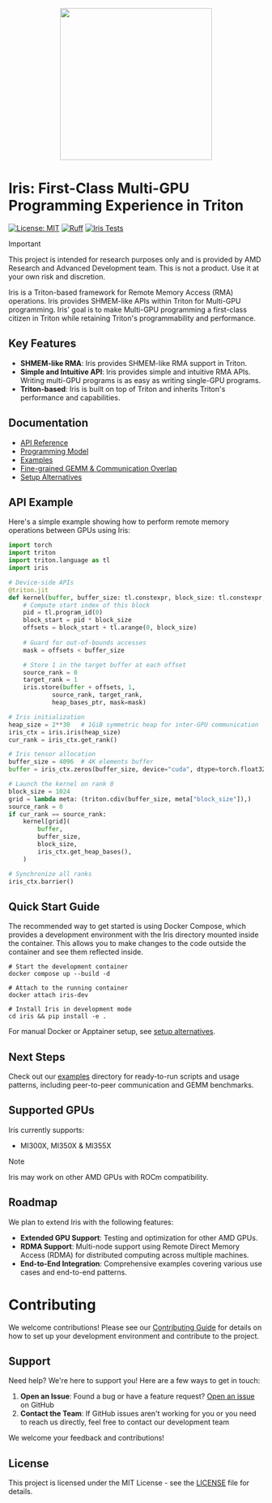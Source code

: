 <!--
SPDX-License-Identifier: MIT
Copyright (c) 2025 Advanced Micro Devices, Inc. All rights reserved.
-->

<p align="center">
  <img src="images/logo.png" width="300px" />
</p>

# Iris: First-Class Multi-GPU Programming Experience in Triton

[![License: MIT](https://img.shields.io/badge/License-MIT-yellow.svg)](https://opensource.org/licenses/MIT) [![Ruff](https://img.shields.io/endpoint?url=https://raw.githubusercontent.com/astral-sh/ruff/main/assets/badge/v2.json)](https://github.com/ROCm/iris/blob/main/.github/workflows/lint.yml) [![Iris Tests](https://github.com/ROCm/iris/actions/workflows/iris-tests-apptainer.yml/badge.svg)](https://github.com/ROCm/iris/actions/workflows/iris-tests-apptainer.yml)

> [!IMPORTANT]  
> This project is intended for research purposes only and is provided by AMD Research and Advanced Development team.  This is not a product. Use it at your own risk and discretion.

Iris is a Triton-based framework for Remote Memory Access (RMA) operations. Iris provides SHMEM-like APIs within Triton for Multi-GPU programming. Iris' goal is to make Multi-GPU programming a first-class citizen in Triton while retaining Triton's programmability and performance.

## Key Features

- **SHMEM-like RMA**: Iris provides SHMEM-like RMA support in Triton.
- **Simple and Intuitive API**: Iris provides simple and intuitive RMA APIs. Writing multi-GPU programs is as easy as writing single-GPU programs.
- **Triton-based**: Iris is built on top of Triton and inherits Triton's performance and capabilities.

## Documentation

- [API Reference](https://rocm.github.io/iris/reference/api-reference.html)
- [Programming Model](https://rocm.github.io/iris/conceptual/programming-model.html)
- [Examples](https://rocm.github.io/iris/reference/examples.html)
- [Fine-grained GEMM & Communication Overlap](https://rocm.github.io/iris/conceptual/finegrained-overlap.html)
- [Setup Alternatives](https://rocm.github.io/iris/getting-started/installation.html)

## API Example

Here's a simple example showing how to perform remote memory operations between GPUs using Iris:

```python
import torch
import triton
import triton.language as tl
import iris

# Device-side APIs
@triton.jit
def kernel(buffer, buffer_size: tl.constexpr, block_size: tl.constexpr, heap_bases_ptr):
    # Compute start index of this block
    pid = tl.program_id(0)
    block_start = pid * block_size
    offsets = block_start + tl.arange(0, block_size)
    
    # Guard for out-of-bounds accesses
    mask = offsets < buffer_size

    # Store 1 in the target buffer at each offset
    source_rank = 0
    target_rank = 1
    iris.store(buffer + offsets, 1,
            source_rank, target_rank,
            heap_bases_ptr, mask=mask)

# Iris initialization
heap_size = 2**30   # 1GiB symmetric heap for inter-GPU communication
iris_ctx = iris.iris(heap_size)
cur_rank = iris_ctx.get_rank()

# Iris tensor allocation
buffer_size = 4096  # 4K elements buffer
buffer = iris_ctx.zeros(buffer_size, device="cuda", dtype=torch.float32)

# Launch the kernel on rank 0
block_size = 1024
grid = lambda meta: (triton.cdiv(buffer_size, meta["block_size"]),)
source_rank = 0
if cur_rank == source_rank:
    kernel[grid](
        buffer,
        buffer_size,
        block_size,
        iris_ctx.get_heap_bases(),
    )

# Synchronize all ranks
iris_ctx.barrier()
```

## Quick Start Guide

The recommended way to get started is using Docker Compose, which provides a development environment with the Iris directory mounted inside the container. This allows you to make changes to the code outside the container and see them reflected inside.

```shell
# Start the development container
docker compose up --build -d

# Attach to the running container
docker attach iris-dev

# Install Iris in development mode
cd iris && pip install -e .
```

For manual Docker or Apptainer setup, see [setup alternatives](https://rocm.github.io/iris/getting-started/installation.html).

## Next Steps

Check out our [examples](examples/) directory for ready-to-run scripts and usage patterns, including peer-to-peer communication and GEMM benchmarks. 

## Supported GPUs

Iris currently supports:

- MI300X, MI350X & MI355X

> [!NOTE]
> Iris may work on other AMD GPUs with ROCm compatibility.

## Roadmap

We plan to extend Iris with the following features:

- **Extended GPU Support**: Testing and optimization for other AMD GPUs.
- **RDMA Support**: Multi-node support using Remote Direct Memory Access (RDMA) for distributed computing across multiple machines.
- **End-to-End Integration**: Comprehensive examples covering various use cases and end-to-end patterns.

# Contributing

We welcome contributions! Please see our [Contributing Guide](docs/CONTRIBUTING.md) for details on how to set up your development environment and contribute to the project.

## Support

Need help? We're here to support you! Here are a few ways to get in touch:

1. **Open an Issue**: Found a bug or have a feature request? [Open an issue](https://github.com/ROCm/iris/issues/new/choose) on GitHub
2. **Contact the Team**: If GitHub issues aren't working for you or you need to reach us directly, feel free to contact our development team

We welcome your feedback and contributions!

## License

This project is licensed under the MIT License - see the [LICENSE](LICENSE) file for details.
